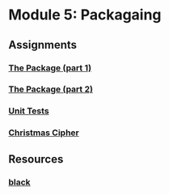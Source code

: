 # Module 5: Packagaing

## Assignments
### [The Package (part 1)](assignments/python_package_part1.md)
### [The Package (part 2)](assignments/python_package_part2.md)
### [Unit Tests](assignments/python_package_unit_tests.md)
### [Christmas Cipher](assignments/christmas_cipher.md)

## Resources
### [black](resources/black.md)
